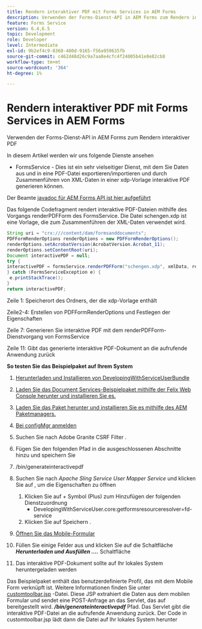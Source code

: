 ```yaml
---
title: Rendern interaktiver PDF mit Forms Services in AEM Forms
description: Verwenden der Forms-Dienst-API in AEM Forms zum Rendern interaktiver PDF
feature: Forms Service
version: 6.4,6.5
topic: Development
role: Developer
level: Intermediate
exl-id: 9b2ef4c9-8360-480d-9165-f56a959635fb
source-git-commit: c462d48d26c9a7aa0e4cfc4f24005b41e8e82cb8
workflow-type: tm+mt
source-wordcount: '364'
ht-degree: 1%

---
```


# Rendern interaktiver PDF mit Forms Services in AEM Forms

Verwenden der Forms-Dienst-API in AEM Forms zum Rendern interaktiver PDF

In diesem Artikel werden wir uns folgende Dienste ansehen

* FormsService - Dies ist ein sehr vielseitiger Dienst, mit dem Sie Daten aus und in eine PDF-Datei exportieren/importieren und durch Zusammenführen von XML-Daten in einer xdp-Vorlage interaktive PDF generieren können.

Der Beamte [javadoc für AEM Forms API ist hier aufgeführt](https://helpx.adobe.com/aem-forms/6/javadocs/com/adobe/fd/output/api/package-summary.html)

Das folgende Codefragment rendert interaktive PDF-Dateien mithilfe des Vorgangs renderPDFForm des FormsService. Die Datei schengen.xdp ist eine Vorlage, die zum Zusammenführen der XML-Daten verwendet wird.

```java
String uri = "crx:///content/dam/formsanddocuments";
PDFFormRenderOptions renderOptions = new PDFFormRenderOptions();
renderOptions.setAcrobatVersion(AcrobatVersion.Acrobat_11);
renderOptions.setContentRoot(uri);
Document interactivePDF = null;
try {
interactivePDF = formsService.renderPDFForm("schengen.xdp", xmlData, renderOptions);
} catch (FormsServiceException e) {
 e.printStackTrace();
}
return interactivePDF;
```

Zeile 1: Speicherort des Ordners, der die xdp-Vorlage enthält

Zeile2-4: Erstellen von PDFFormRenderOptions und Festlegen der Eigenschaften

Zeile 7: Generieren Sie interaktive PDF mit dem renderPDFForm-Dienstvorgang von FormsService

Zeile 11: Gibt das generierte interaktive PDF-Dokument an die aufrufende Anwendung zurück

**So testen Sie das Beispielpaket auf Ihrem System**
1. [Herunterladen und Installieren von DevelopingWithServiceUserBundle](/help/forms/assets/common-osgi-bundles/DevelopingWithServiceUser.jar)
1. [Laden Sie das Document Services-Beispielpaket mithilfe der Felix Web Console herunter und installieren Sie es.](/help/forms/assets/common-osgi-bundles/AEMFormsDocumentServices.core-1.0-SNAPSHOT.jar)
1. [Laden Sie das Paket herunter und installieren Sie es mithilfe des AEM Paketmanagers.](assets/downloadinteractivepdffrommobileform.zip)

1. [Bei configMgr anmelden](http://localhost:4502/system/console/configMgr)
1. Suchen Sie nach Adobe Granite CSRF Filter .
1. Fügen Sie den folgenden Pfad in die ausgeschlossenen Abschnitte hinzu und speichern Sie
1. /bin/generateinteractivepdf
1. Suchen Sie nach _Apache Sling Service User Mapper Service_ und klicken Sie auf , um die Eigenschaften zu öffnen
   1. Klicken Sie auf *+* Symbol (Plus) zum Hinzufügen der folgenden Dienstzuordnung
      * DevelopingWithServiceUser.core:getformsresourceresolver=fd-service
   1. Klicken Sie auf Speichern .
1. [Öffnen Sie das Mobile-Formular](http://localhost:4502/content/dam/formsanddocuments/schengen.xdp/jcr:content)
1. Füllen Sie einige Felder aus und klicken Sie auf die Schaltfläche ***Herunterladen und Ausfüllen ....*** Schaltfläche
1. Das interaktive PDF-Dokument sollte auf Ihr lokales System heruntergeladen werden


Das Beispielpaket enthält das benutzerdefinierte Profil, das mit dem Mobile Form verknüpft ist. Weitere Informationen finden Sie unter [customtoolbar.jsp](http://localhost:4502/apps/AEMFormsDemoListings/customprofiles/addImageToMobileForm/demo/customtoolbar.jsp) -Datei. Diese JSP extrahiert die Daten aus dem mobilen Formular und sendet eine POST-Anfrage an das Servlet, das auf bereitgestellt wird. ***/bin/generateinteractivepdf*** Pfad. Das Servlet gibt die interaktive PDF-Datei an die aufrufende Anwendung zurück. Der Code in customtoolbar.jsp lädt dann die Datei auf Ihr lokales System herunter
